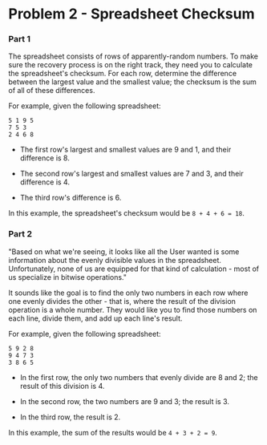 # Problem 2 - Spreadsheet Checksum

### Part 1

The spreadsheet consists of rows of apparently-random numbers. To make sure the recovery process is on the right track, they need you to calculate the spreadsheet's checksum. For each row, determine the difference between the largest value and the smallest value; the checksum is the sum of all of these differences.

For example, given the following spreadsheet:

```
5 1 9 5
7 5 3
2 4 6 8
```

* The first row's largest and smallest values are 9 and 1, and their difference is 8.

* The second row's largest and smallest values are 7 and 3, and their difference is 4.

* The third row's difference is 6.

In this example, the spreadsheet's checksum would be `8 + 4 + 6 = 18`.


### Part 2

"Based on what we're seeing, it looks like all the User wanted is some information about the evenly divisible values in the spreadsheet. Unfortunately, none of us are equipped for that kind of calculation - most of us specialize in bitwise operations."

It sounds like the goal is to find the only two numbers in each row where one evenly divides the other - that is, where the result of the division operation is a whole number. They would like you to find those numbers on each line, divide them, and add up each line's result.

For example, given the following spreadsheet:

```
5 9 2 8
9 4 7 3
3 8 6 5
```

* In the first row, the only two numbers that evenly divide are 8 and 2; the result of this division is 4.

* In the second row, the two numbers are 9 and 3; the result is 3.

* In the third row, the result is 2.

In this example, the sum of the results would be `4 + 3 + 2 = 9`.
